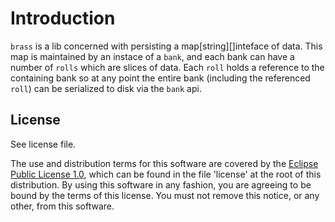 # Introduction

`brass` is a lib concerned with persisting a map[string][]inteface of data. 
This map is maintained by an instace of a `bank`, and each bank can have a number
of `rolls` which are slices of data.  Each `roll` holds a reference to the
containing bank so at any point the entire bank (including the referenced `roll`)
can be serialized to disk via the `bank` api.

## License

See license file.

The use and distribution terms for this software are covered by the
[Eclipse Public License 1.0][EPL-1], which can be found in the file 'license' at the
root of this distribution. By using this software in any fashion, you are
agreeing to be bound by the terms of this license. You must not remove this
notice, or any other, from this software.


[EPL-1]: http://opensource.org/licenses/eclipse-1.0.txt

